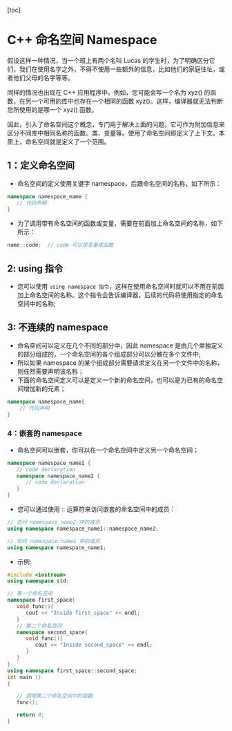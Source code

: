 [toc]

# C++ 命名空间 Namespace

假设这样一种情况，当一个班上有两个名叫 Lucas 的学生时，为了明确区分它们，我们在使用名字之外，不得不使用一些额外的信息，比如他们的家庭住址，或者他们父母的名字等等。

同样的情况也出现在 C++ 应用程序中。例如，您可能会写一个名为 xyz() 的函数，在另一个可用的库中也存在一个相同的函数 xyz()。这样，编译器就无法判断您所使用的是哪一个 xyz() 函数。

因此，引入了命名空间这个概念，专门用于解决上面的问题，它可作为附加信息来区分不同库中相同名称的函数、类、变量等。使用了命名空间即定义了上下文。本质上，命名空间就是定义了一个范围。

## 1：定义命名空间

- 命名空间的定义使用关键字 namespace，后跟命名空间的名称，如下所示：

```cpp
namespace namespace_name {
   // 代码声明
}
```

- 为了调用带有命名空间的函数或变量，需要在前面加上命名空间的名称，如下所示：

```cpp
name::code;  // code 可以是变量或函数
```

## 2: using 指令

- 您可以使用 `using namespace 指令`，这样在使用命名空间时就可以不用在前面加上命名空间的名称。这个指令会告诉编译器，后续的代码将使用指定的命名空间中的名称;

## 3: 不连续的 namespace

- 命名空间可以定义在几个不同的部分中，因此 namespace 是由几个单独定义的部分组成的，一个命名空间的各个组成部分可以分散在多个文件中;
- 所以如果 namespace 的某个组成部分需要请求定义在另一个文件中的名称，则任然需要声明该名称；
- 下面的命名空间定义可以是定义一个新的命名空间，也可以是为已有的命名空间增加新的元素；

```cpp
namespace namespace_name{
    // 代码声明
}
```

### 4：嵌套的 namespace

- 命名空间可以嵌套，你可以在一个命名空间中定义另一个命名空间；

```cpp
namespace namespace_name1 {
   // code declaration
   namespace namespace_name2 {
      // code declaration
   }
}
```

- 您可以通过使用 :: 运算符来访问嵌套的命名空间中的成员：

```cpp
// 访问 namespace_name2 中的成员
using namespace namespace_name1::namespace_name2;

// 访问 namespace:name1 中的成员
using namespace namespace_name1;
```

- 示例:

```cpp
#include <iostream>
using namespace std;

// 第一个命名空间
namespace first_space{
   void func(){
      cout << "Inside first_space" << endl;
   }
   // 第二个命名空间
   namespace second_space{
      void func(){
         cout << "Inside second_space" << endl;
      }
   }
}
using namespace first_space::second_space;
int main ()
{

   // 调用第二个命名空间中的函数
   func();

   return 0;
}
```
